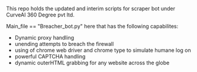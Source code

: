This repo holds the updated and interim scripts for scraper bot under CurveAI 360 Degree pvt ltd.

Main_file == "Breacher_bot.py" here that has the following capabilites:
  - Dynamic proxy handling
  - unending attempts to breach the firewall
  - using of chrome web driver and chrome type to simulate humane log on
  - powerful CAPTCHA handling
  - dynamic outerHTML grabbing for any website across the globe
